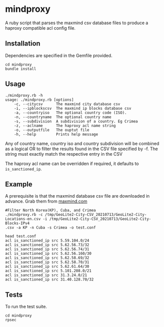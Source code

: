 # mindproxy

A ruby script that parses the maxmind csv database files to produce a haproxy
compatible acl config file.

## Installation

Dependencies are specified in the Gemfile provided.
```
cd mindproxy
bundle install
```

## Usage

```
./mindproxy.rb -h
usage: ./mindproxy.rb [options]
    -c, --citycsv      The maxmind city database csv
    -i, --ipblockscsv  The maxmind ip blocks database csv
    -a, --countryiso   The optional country code (ISO).
    -n, --countryname  The optional country name
    -s, --subdivision  A subdivision of a country. Eg Crimea
    -z, --aclname      The haproxy acl name string
    -o, --outputfile   The ouptut file
    -h, --help         Prints help message

```


Any of country name, country iso and country subdivision will be combined 
as a logical OR to filter the results found in the CSV file specified by -f. 
The string must exactly match the respective entry in the CSV


The haproxy acl name can be overridden if required, it defaults to
`is_sanctioned_ip`.


## Example

A prerequisite is that the maxmind database csv file are downloaded in advance.
Grab them from [maxmind.com](https://www.maxmind.com/)

```
#Filter North Korea(KP), Cuba, and Crimea
./mindproxy.rb -c /tmp/GeoLite2-City-CSV_20210713/GeoLite2-City-Locations-en.csv -i /tmp/GeoLite2-City-CSV_20210713/GeoLite2-City-Blocks-IPv4
.csv -a KP -n Cuba -s Crimea -o test.conf

head test.conf
acl is_sanctioned_ip src 5.59.104.0/24
acl is_sanctioned_ip src 5.62.56.73/32
acl is_sanctioned_ip src 5.62.56.74/31
acl is_sanctioned_ip src 5.62.56.160/30
acl is_sanctioned_ip src 5.62.58.69/32
acl is_sanctioned_ip src 5.62.58.70/31
acl is_sanctioned_ip src 5.62.61.64/30
acl is_sanctioned_ip src 5.101.208.0/21
acl is_sanctioned_ip src 31.3.24.0/21
acl is_sanctioned_ip src 31.40.128.70/32

```


## Tests

To run the test suite.

```
cd mindproxy
rpsec
```

